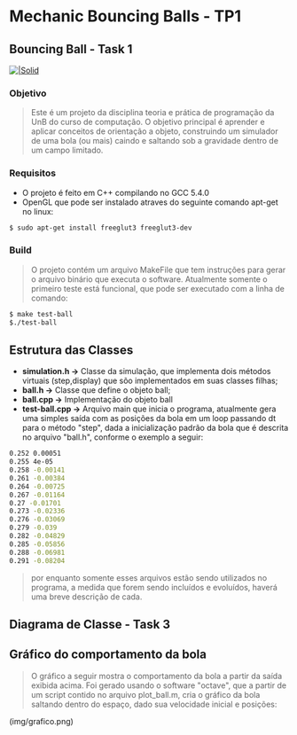# Mechanic Bouncing Balls - TP1
## Bouncing Ball - Task 1

[![|Solid](https://cldup.com/dTxpPi9lDf.thumb.png)](https://nodesource.com/products/nsolid)

### Objetivo

> Este é um projeto da disciplina teoria e prática de programação da UnB do curso de computação. O objetivo principal é aprender e aplicar conceitos de orientação a objeto, construindo um simulador de uma bola (ou mais) caindo e saltando sob a gravidade dentro de um campo limitado.

### Requisitos
- O projeto é feito em C++ compilando no GCC 5.4.0
- OpenGL que pode ser instalado atraves do seguinte comando apt-get no linux:
```sh
$ sudo apt-get install freeglut3 freeglut3-dev
```

### Build
> O projeto contém um arquivo MakeFile que tem instruções para gerar o arquivo binário que executa o software. Atualmente somente o primeiro teste está funcional, que pode ser executado com a linha de comando:

```sh
$ make test-ball
$./test-ball
```
## Estrutura das Classes
* **simulation.h ->** Classe da simulação, que implementa dois métodos virtuais (step,display) que sõo implementados em suas classes filhas;
* **ball.h ->** Classe que define o objeto ball;
* **ball.cpp ->** Implementação do objeto ball
* **test-ball.cpp ->** Arquivo main que inicia o programa, atualmente gera uma simples saída com as posições da bola em um loop passando dt para o método "step", dada a inicialização padrão da bola que é descrita no arquivo "ball.h", conforme o exemplo a seguir:

```sh
0.252 0.00051
0.255 4e-05
0.258 -0.00141
0.261 -0.00384
0.264 -0.00725
0.267 -0.01164
0.27 -0.01701
0.273 -0.02336
0.276 -0.03069
0.279 -0.039
0.282 -0.04829
0.285 -0.05856
0.288 -0.06981
0.291 -0.08204
```

> por enquanto somente esses arquivos estão sendo utilizados no programa, a medida que forem sendo incluídos e evoluídos, haverá uma breve descrição de cada.

## Diagrama de Classe - Task 3


## Gráfico do comportamento da bola

> O gráfico a seguir mostra o comportamento da bola a partir da saída exibida acima. Foi gerado usando o software "octave", que a partir de um script contido no arquivo plot_ball.m, cria o gráfico da bola saltando dentro do espaço, dado sua velocidade inicial e posições:

(img/grafico.png)
